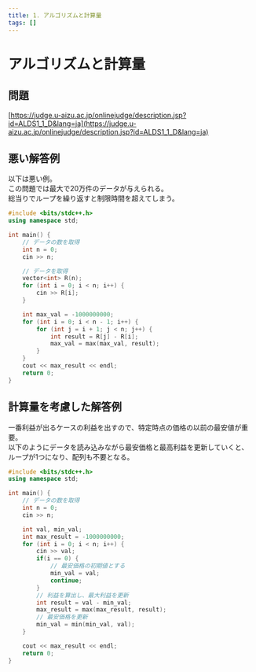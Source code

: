 ```yaml
---
title: 1. アルゴリズムと計算量
tags: []
---
```


# アルゴリズムと計算量

## 問題

[https://judge.u-aizu.ac.jp/onlinejudge/description.jsp?id=ALDS1_1_D&lang=ja](https://judge.u-aizu.ac.jp/onlinejudge/description.jsp?id=ALDS1_1_D&lang=ja)

## 悪い解答例

以下は悪い例。  
この問題では最大で20万件のデータが与えられる。  
総当りでループを繰り返すと制限時間を超えてしまう。

```cpp
#include <bits/stdc++.h>
using namespace std;

int main() {
    // データの数を取得
    int n = 0;
    cin >> n;

    // データを取得
    vector<int> R(n);
    for (int i = 0; i < n; i++) {
        cin >> R[i];
    }

    int max_val = -1000000000;
    for (int i = 0; i < n - 1; i++) {
        for (int j = i + 1; j < n; j++) {
            int result = R[j] - R[i];
            max_val = max(max_val, result);
        }
    }
    cout << max_result << endl;
    return 0;
}
```

## 計算量を考慮した解答例

一番利益が出るケースの利益を出すので、特定時点の価格の以前の最安値が重要。  
以下のようにデータを読み込みながら最安価格と最高利益を更新していくと、  
ループが1つになり、配列も不要となる。

```cpp
#include <bits/stdc++.h>
using namespace std;

int main() {
    // データの数を取得
    int n = 0;
    cin >> n;

    int val, min_val;
    int max_result = -1000000000;
    for (int i = 0; i < n; i++) {
        cin >> val;
        if(i == 0) {
            // 最安価格の初期値とする
            min_val = val;
            continue;
        }
        // 利益を算出し、最大利益を更新
        int result = val - min_val;
        max_result = max(max_result, result);
        // 最安価格を更新
        min_val = min(min_val, val);
    }

    cout << max_result << endl;
    return 0;
}
```
